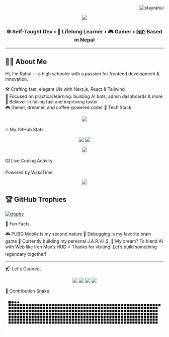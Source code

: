 <!-- Profile View Counter -->
<p align="right">
  <img src="https://komarev.com/ghpvc/?username=stayrahul&label=👁‍🗨+Views&color=blueviolet&style=for-the-badge" alt="stayrahul" />
</p>

<!-- Header: Typing Animation -->
<p align="center">
  <img src="https://readme-typing-svg.demolab.com?font=Fira+Code&weight=500&size=24&pause=1000&color=F59E0B&center=true&vCenter=true&width=435&lines=Hey!+I'm+Rahul+Kushwaha+%F0%9F%91%8B;Frontend+Ninja+%F0%9F%9A%80;AI+Explorer+%F0%9F%A7%90;Gamer+%F0%9F%8E%AE;Open+Sourcerer+%F0%9F%94%A5" />
</p>

<h3 align="center">🌐 Self-Taught Dev • 🧠 Lifelong Learner • 🎮 Gamer • 🇳🇵 Based in Nepal</h3>

---

## 🧑‍💻 About Me


Hi, I'm Rahul — a high schooler with a passion for frontend development & innovation.

🛠️ Crafting fast, elegant UIs with Next.js, React & Tailwind  
🎯 Focused on practical learning: building AI bots, admin dashboards & more  
🚀 Believer in failing fast and improving faster  
🎮 Gamer, dreamer, and coffee-powered coder
🚀 Tech Stack

<p align="center"> <img src="https://skillicons.dev/icons?i=nextjs,react,ts,js,tailwind,html,css,figma,nodejs,vercel,git,github,prisma,mongodb" /> </p>
🔥 My GitHub Stats

<p align="center"> <img src="https://github-readme-stats.vercel.app/api?username=stayrahul&show_icons=true&theme=tokyonight&hide_border=true&rank_icon=github" width="48%" /> <img src="https://github-readme-streak-stats.herokuapp.com/?user=stayrahul&theme=tokyonight&hide_border=true" width="48%" /> </p> <p align="center"> <img src="https://github-readme-stats.vercel.app/api/top-langs/?username=stayrahul&layout=compact&theme=tokyonight&hide_border=true" width="48%" /> </p>
⌨️ Live Coding Activity

Powered by WakaTime  
<p align="center">
  <img src="https://wakatime.com/@stayrahul.svg?theme=radical&layout=compact&hide_border=true" />
</p>

## 🏆 GitHub Trophies

[![trophy](https://github-profile-trophy.vercel.app/?username=stayrahul&theme=radical)](https://github.com/ryo-ma/github-profile-trophy)


🎯 Fun Facts

🎮 PUBG Mobile is my second nature
🧠 Debugging is my favorite brain game
🤖 Currently building my personal J.A.R.V.I.S.
🔭 My dream? To blend AI with Web like Iron Man’s HUD
⭐ Thanks for visiting! Let’s build something legendary together!

---

📬 Let's Connect

<p align="center"> <a href="https://www.facebook.com/stayrahul" target="_blank"><img src="https://img.shields.io/badge/Facebook-1877F2?style=for-the-badge&logo=facebook&logoColor=white" /></a> <a href="https://instagram.com/stayrahul" target="_blank"><img src="https://img.shields.io/badge/Instagram-E4405F?style=for-the-badge&logo=instagram&logoColor=white" /></a> <a href="mailto:rahul7926963@gmail.com"><img src="https://img.shields.io/badge/Gmail-D14836?style=for-the-badge&logo=gmail&logoColor=white" /></a> <a href="https://stayrahul.me" target="_blank"><img src="https://img.shields.io/badge/Portfolio-000?style=for-the-badge&logo=vercel&logoColor=white" /></a> </p>

🐍 Contribution Snake

<div align="center"> <picture> <source media="(prefers-color-scheme: dark)" srcset="https://github.com/stayrahul/stayrahul/blob/output/github-contribution-grid-snake-dark.svg" /> <source media="(prefers-color-scheme: light)" srcset="https://github.com/stayrahul/stayrahul/blob/output/github-contribution-grid-snake.svg" /> <img src="https://github.com/stayrahul/stayrahul/blob/output/github-contribution-grid-snake.svg" alt="github contribution snake animation" /> </picture> </div>
